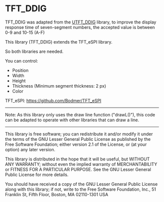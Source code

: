 # TFT_DDIG
TFT_DDIG was adapted from the [UTFT_DDIG](https://github.com/rtek1000/UTFT_DDIG) library, to improve the display response time of seven-segment numbers, the accepted value is between 0-9 and 10-15 (A-F)

This library (TFT_DDIG) extends the TFT_eSPI library.

So both libraries are needed.

You can control:

- Position
- Width
- Height
- Thickness (Minimum segment thickness: 2 px)
- Color

TFT_eSPI: https://github.com/Bodmer/TFT_eSPI

----

Note: As this library only uses the draw line function ("drawL()"), this code can be adapted to operate with other libraries that can draw a line.

----

This library is free software; you can redistribute it and/or
  modify it under the terms of the GNU Lesser General Public
  License as published by the Free Software Foundation; either
  version 2.1 of the License, or (at your option) any later version.

  This library is distributed in the hope that it will be useful,
  but WITHOUT ANY WARRANTY; without even the implied warranty of
  MERCHANTABILITY or FITNESS FOR A PARTICULAR PURPOSE.  See the GNU
  Lesser General Public License for more details.

  You should have received a copy of the GNU Lesser General Public
  License along with this library; if not, write to the Free Software
  Foundation, Inc., 51 Franklin St, Fifth Floor, Boston, MA  02110-1301  USA

